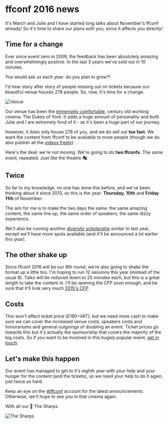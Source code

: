# ffconf 2016 news

It's March and Julie and I have started long talks about November's ffconf already! So it's time to share our plans with you, since it affects you directly!

<!--more-->

## Time for a change

Ever since event zero in 2009, the feedback has been absolutely amazing and overwhelmingly positive. In the last 3 years we've sold out in 10 minutes.

You would ask us each year: do you plan to grow?!

I'd hear story after story of people missing out on tickets because our beautiful venue houses 278 people. So, now, it's time for a change.

![Venue](/images/ffconf-venue.jpg)

Our venue has been the [immensely comfortable](https://twitter.com/prisca_eyedea/status/398744015539273728), century old working cinema: The Dukes of York. It adds a huge amount of personality and both Julie and I are extremely fond of it - as it's been a huge part of our journey.

However, it does only house 278 of you, and we do sell out **too fast**. We want the content from ffconf to be available to more people (though we do also publish all the [videos freely](https://www.youtube.com/playlist?list=PLXmT1r4krsTo5KtThq4dATD_ctsV8mdJQ)).

Here's the deal: we're not moving. We're going to do **two ffconfs**. The same event, repeated. Just like the theatre 🎭

## Twice

So far to my knowledge, no one has done this before, and we've been thinking about it since 2013, so this is the year: **Thursday, 10th** and **Friday 11th** of November.

The aim for me is to make the two days the same: the same amazing content, the same line up, the same order of speakers, the same dizzy experience.

We'll also be running another [diversity scholarship](https://remysharp.com/2015/08/28/diversity-scholarships) similar to last year, except we'll have more spots available (and it'll be announced a lot earlier this year).

## The other shake up

Since ffconf 2016 will be our 8th round, we're also going to shake the format up a little too. I'm hoping to run 12 sessions this year (instead of the usual 8). Talks will be reduced down to 25 minutes each, but this is a great length to take the content in. I'll be opening the CFP soon enough, and be sure that it'll look very much [2015's CFP](https://remysharp.com/2015/05/25/call-for-proposals-at-ffconf-2015).

## Costs

This won't affect ticket price (£160+VAT), but we need more cash to make sure we can cover the increased venue costs, speakers costs and honorariums and general outgoings of doubling an event. Ticket prices go towards this but it's actually the sponsorship that covers the majority of the big costs. So if you want to be involved in this hugely popular event, [get in touch](mailto:events@leftlogic.com?subject=Sponsorship).

## Let's make this happen

Our event has managed to get to it's eighth year with your help and your hunger for the content (and the tickets), so we need your help to do it again, just twice as hard.

Keep an eye on the [@ffconf](https://twitter.com/ffconf) account for the latest announcements. Otherwise, we'll hope to see you in that cinema again.

With all our 💜 The Sharps

![The Sharps](/images/sharp-family-ffconf.jpg)